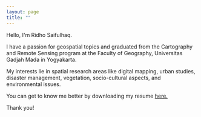 ```yaml
---
layout: page
title: ""
---
```


Hello, I'm Ridho Saifulhaq.

I have a passion for geospatial topics and graduated from the Cartography and Remote Sensing program at the Faculty of Geography, Universitas Gadjah Mada in Yogyakarta.

My interests lie in spatial research areas like digital mapping, urban studies, disaster management, vegetation, socio-cultural aspects, and environmental issues.

You can get to know me better by downloading my resume [here.](https://raw.githubusercontent.com/Ridhosflhq/Ridhosflhq.github.io/master/CVRidho.pdf)

Thank you!
